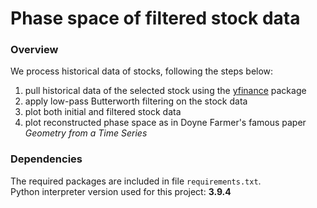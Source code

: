 # Phase space of filtered stock data
### Overview
We process historical data of stocks, following the steps below:<br>
1. pull historical data of the selected stock using the [yfinance](https://pypi.org/project/yfinance/) package
1. apply low-pass Butterworth filtering on the stock data
1. plot both initial and filtered stock data
1. plot reconstructed phase space as in Doyne Farmer's famous paper _Geometry from a Time Series_

### Dependencies
The required packages are included in file ```requirements.txt```.<br>
Python interpreter version used for this project: **3.9.4**

